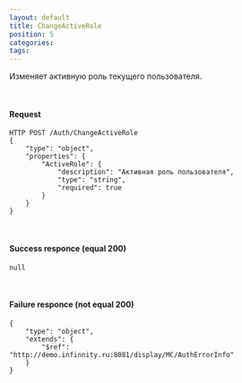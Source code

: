 ```yaml
---
layout: default
title: ChangeActiveRole
position: 5
categories: 
tags: 
---
```


Изменяет активную роль текущего пользователя.

   

#### Request

```
HTTP POST /Auth/ChangeActiveRole
{
	"type": "object",
	"properties": {
		"ActiveRole": {
			"description": "Активная роль пользователя",
			"type": "string",
			"required": true
		}
	}
}
```

   

#### Success responce (equal 200)

```
null
```

   

#### Failure responce (not equal 200)

```
{
	"type": "object",
	"extends": {
		"$ref": "http://demo.infinnity.ru:8081/display/MC/AuthErrorInfo"
	}
}
```

 

 

